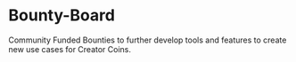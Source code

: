 # Bounty-Board
Community Funded Bounties to further develop tools and features to create new use cases for Creator Coins.
